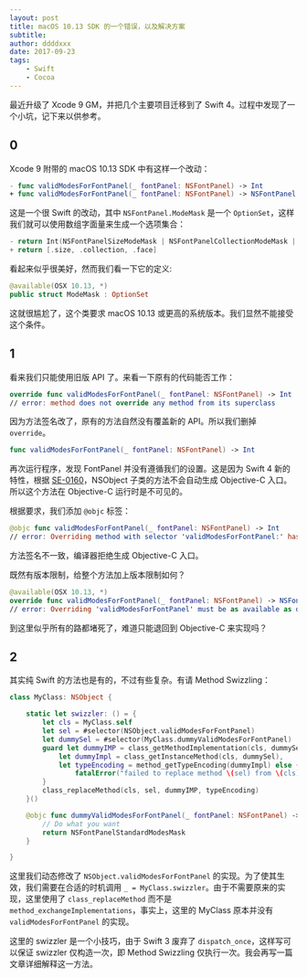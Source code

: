 ```yaml
---
layout: post
title: macOS 10.13 SDK 的一个错误，以及解决方案
subtitle:
author: ddddxxx
date: 2017-09-23
tags:
    - Swift
    - Cocoa
---
```


最近升级了 Xcode 9 GM，并把几个主要项目迁移到了 Swift 4。过程中发现了一个小坑，记下来以供参考。

## 0

Xcode 9 附带的 macOS 10.13 SDK 中有这样一个改动：

```swift
- func validModesForFontPanel(_ fontPanel: NSFontPanel) -> Int
+ func validModesForFontPanel(_ fontPanel: NSFontPanel) -> NSFontPanel.ModeMask
```

这是一个很 Swift 的改动，其中 `NSFontPanel.ModeMask` 是一个 `OptionSet`，这样我们就可以使用数组字面量来生成一个选项集合：

```swift
- return Int(NSFontPanelSizeModeMask | NSFontPanelCollectionModeMask | NSFontPanelFaceModeMask)
+ return [.size, .collection, .face]
```

看起来似乎很美好，然而我们看一下它的定义:

```swift
@available(OSX 10.13, *)
public struct ModeMask : OptionSet
```

这就很尴尬了，这个类要求 macOS 10.13 或更高的系统版本。我们显然不能接受这个条件。

## 1

看来我们只能使用旧版 API 了。来看一下原有的代码能否工作：

```swift
override func validModesForFontPanel(_ fontPanel: NSFontPanel) -> Int
// error: method does not override any method from its superclass
```

因为方法签名改了，原有的方法自然没有覆盖新的 API。所以我们删掉 `override`。

```swift
func validModesForFontPanel(_ fontPanel: NSFontPanel) -> Int
```

再次运行程序，发现 FontPanel 并没有遵循我们的设置。这是因为 Swift 4 新的特性，根据 [SE-0160](https://github.com/apple/swift-evolution/blob/master/proposals/0160-objc-inference.md)，NSObject 子类的方法不会自动生成 Objective-C 入口。所以这个方法在 Objective-C 运行时是不可见的。

根据要求，我们添加 `@objc` 标签：

```swift
@objc func validModesForFontPanel(_ fontPanel: NSFontPanel) -> Int
// error: Overriding method with selector 'validModesForFontPanel:' has incompatible type '(NSFontPanel) -> Int'
```

方法签名不一致，编译器拒绝生成 Objective-C 入口。

既然有版本限制，给整个方法加上版本限制如何？

```swift
@available(OSX 10.13, *)
override func validModesForFontPanel(_ fontPanel: NSFontPanel) -> NSFontPanel.ModeMask
// error: Overriding 'validModesForFontPanel' must be as available as declaration it overrides
```

到这里似乎所有的路都堵死了，难道只能退回到 Objective-C 来实现吗？

## 2

其实纯 Swift 的方法也是有的，不过有些复杂。有请 Method Swizzling：

```swift
class MyClass: NSObject {

    static let swizzler: () = {
        let cls = MyClass.self
        let sel = #selector(NSObject.validModesForFontPanel)
        let dummySel = #selector(MyClass.dummyValidModesForFontPanel)
        guard let dummyIMP = class_getMethodImplementation(cls, dummySel),
            let dummyImpl = class_getInstanceMethod(cls, dummySel),
            let typeEncoding = method_getTypeEncoding(dummyImpl) else {
                fatalError("failed to replace method \(sel) from \(cls)")
        }
        class_replaceMethod(cls, sel, dummyIMP, typeEncoding)
    }()

    @objc func dummyValidModesForFontPanel(_ fontPanel: NSFontPanel) -> UInt32 {
        // Do what you want
        return NSFontPanelStandardModesMask
    }

}
```

这里我们动态修改了 `NSObject.validModesForFontPanel` 的实现。为了使其生效，我们需要在合适的时机调用 `_ = MyClass.swizzler`。由于不需要原来的实现，这里使用了 `class_replaceMethod` 而不是 `method_exchangeImplementations`，事实上，这里的 MyClass 原本并没有 `validModesForFontPanel` 的实现。

这里的 swizzler 是一个小技巧，由于 Swift 3 废弃了 `dispatch_once`，这样写可以保证 swizzler 仅构造一次，即 Method Swizzling 仅执行一次。我会再写一篇文章详细解释这一方法。
